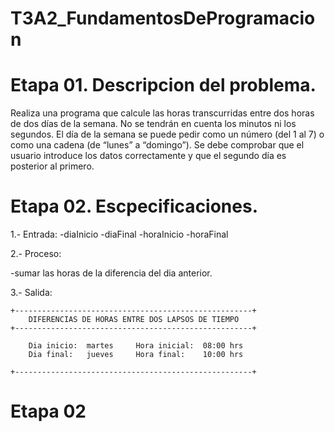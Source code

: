 # T3A2_FundamentosDeProgramacion

# Etapa 01. Descripcion del problema.
Realiza una programa que calcule las horas transcurridas entre dos horas de dos días de la semana. No se tendrán en cuenta los minutos ni los segundos. El día de la semana se puede pedir como un número (del 1 al 7) o como una cadena (de “lunes” a “domingo”). Se debe comprobar que el usuario introduce los datos correctamente y que el segundo día es posterior al primero.

# Etapa 02. Escpecificaciones.

1.- Entrada:
-diaInicio
-diaFinal
-horaInicio
-horaFinal

2.- Proceso:

-sumar las horas de la diferencia del dia anterior.

3.- Salida:

~~~~
+-----------------------------------------------------+
    DIFERENCIAS DE HORAS ENTRE DOS LAPSOS DE TIEMPO
+-----------------------------------------------------+

    Dia inicio:  martes     Hora inicial:  08:00 hrs
    Dia final:   jueves     Hora final:    10:00 hrs
    
+-----------------------------------------------------+
~~~~

# Etapa 02




    
    
    
